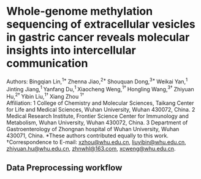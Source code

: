 # Whole-genome methylation sequencing of extracellular vesicles in gastric cancer reveals molecular insights into intercellular communication



Authors: Bingqian Lin,<sup>1* </sup> Zhenna Jiao,<sup>2* </sup> Shouquan Dong,<sup>3* </sup> Weikai Yan,<sup>1 </sup> Jinting Jiang,<sup>1 </sup> Yanfang Du,<sup>1 </sup> Xiaocheng Weng,<sup>1† </sup> Hongling Wang,<sup>3† </sup> Zhiyuan Hu,<sup>2† </sup> Yibin Liu,<sup>1† </sup> Xiang Zhou <sup>1† </sup>  
Affiliation:
1 College of Chemistry and Molecular Sciences, Taikang Center for Life and Medical Sciences, Wuhan University, Wuhan 430072, China.
2 Medical Research Institute, Frontier Science Center for Immunology and Metabolism, Wuhan University, Wuhan 430072, China.
3 Department of Gastroenterology of Zhongnan hospital of Wuhan University, Wuhan 430071, China.
*These authors contributed equally to this work. 
†Correspondence to E-mail: xzhou@whu.edu.cn, liuyibin@whu.edu.cn, zhiyuan.hu@whu.edu.cn, zhnwhl@163.com, xcweng@whu.edu.cn.


## Data Preprocessing workflow 


